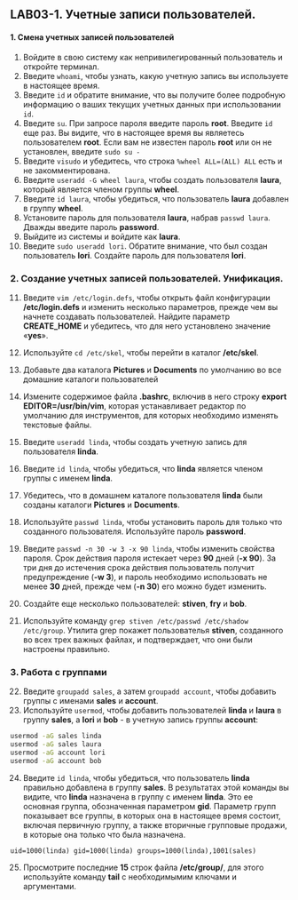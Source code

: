 ## LAB03-1. Учетные записи пользователей.

#### 1. Смена учетных записей пользователей

1. Войдите в свою систему как непривилегированный пользователь и откройте терминал.
2. Введите `whoami`, чтобы узнать, какую учетную запись вы используете в настоящее время. 
3. Введите `id` и обратите внимание, что вы получите более подробную информацию о ваших текущих учетных данных при использовании `id`.
4. Введите `su`. При запросе пароля введите пароль **root**. Введите `id` еще раз. Вы видите, что в настоящее время вы являетесь пользователем **root**. Если вам не известен пароль **root** или он не установлен, введите `sudo su -`
5. Введите `visudo` и убедитесь, что строка `%wheel ALL=(ALL) ALL` есть и не закомментирована.
6. Введите `useradd -G wheel laura`, чтобы создать пользователя **laura**, который является членом группы **wheel**.
7. Введите `id laura`, чтобы убедиться, что пользователь **laura** добавлен в группу **wheel**.
8. Установите пароль для пользователя **laura**, набрав `passwd laura`. Дважды введите пароль **password**.
9. Выйдите из системы и войдите как **laura**.
10. Введите `sudo useradd lori`. Обратите внимание, что был создан пользователь **lori**. Создайте пароль для пользователя **lori**.

### 2. Создание учетных записей пользователей. Унификация.

11. Введите `vim /etc/login.defs`, чтобы открыть файл конфигурации **/etc/login.defs** и изменить несколько параметров, прежде чем вы начнете создавать пользователей. Найдите параметр **CREATE_HOME** и убедитесь, что для него установлено значение «**yes**».
12. Используйте `cd /etc/skel`, чтобы перейти в каталог **/etc/skel**. 
13. Добавьте два каталога **Pictures** и **Documents** по умолчанию во все домашние каталоги пользователей
14. Измените содержимое файла **.bashrc**, включив в него строку **export EDITOR=/usr/bin/vim**, которая устанавливает редактор по умолчанию для инструментов, для которых необходимо изменять текстовые файлы.
15. Введите `useradd linda`, чтобы создать учетную запись для пользователя **linda**. 
16. Введите `id linda`, чтобы убедиться, что **linda** является членом группы с именем **linda**. 
17. Убедитесь, что в домашнем каталоге пользователя **linda** были созданы каталоги **Pictures** и **Documents**.

18. Используйте `passwd linda`, чтобы установить пароль для только что созданного пользователя. Используйте пароль **password**.
19. Введите `passwd -n 30 -w 3 -x 90 linda`, чтобы изменить свойства пароля. Срок действия пароля истекает через **90** дней (**-x 90**). За три дня до истечения срока действия пользователь получит предупреждение (**-w 3**), и пароль необходимо использовать не менее **30** дней, прежде чем (**-n 30**) его можно будет изменить.
20. Создайте еще несколько пользователей: **stiven**, **fry** и **bob**.
21. Используйте команду `grep stiven /etc/passwd /etc/shadow /etc/group`. Утилита grep покажет пользователья **stiven**, созданного во всех трех важных файлах, и подтверждает, что они были настроены правильно.

### 3. Работа с группами

22. Введите `groupadd sales`, а затем `groupadd account`, чтобы добавить группы с именами **sales** и **account**.
23. Используйте `usermod`, чтобы добавить пользователей **linda** и **laura** в группу **sales**, а **lori** и **bob** - в учетную запись группы **account**:
```bash
usermod -aG sales linda
usermod -aG sales laura
usermod -aG account lori
usermod -aG account bob
```

24. Введите `id linda`, чтобы убедиться, что пользователь **linda** правильно добавлена в группу **sales**. В результатах этой команды вы видите, что **linda** назначена в группу с именем **linda**. Это ее основная группа, обозначенная параметром **gid**. Параметр групп показывает все группы, в которых она в настоящее время состоит, включая первичную группу, а также вторичные групповые продажи, в которые она только что была назначена.
```console
uid=1000(linda) gid=1000(linda) groups=1000(linda),1001(sales)
```

25.   Просмотрите последние **15** строк файла **/etc/group/**, для этого используйте команду **tail** c необходимымим ключами и аргументами.